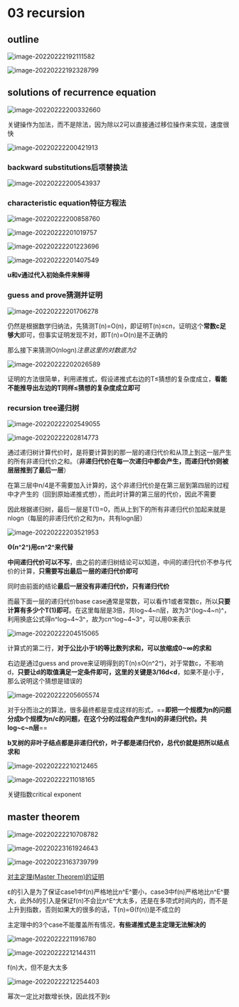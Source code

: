# 03 recursion

## outline

![image-20220222192111582](https://screen-shot.obs.cn-north-4.myhuaweicloud.com/image-20220222192111582.png)



![image-20220222192328799](https://screen-shot.obs.cn-north-4.myhuaweicloud.com/image-20220222192328799.png)

## solutions of recurrence equation

![image-20220222200332660](https://screen-shot.obs.cn-north-4.myhuaweicloud.com/image-20220222200332660.png)

关键操作为加法，而不是除法，因为除以2可以直接通过移位操作来实现，速度很快

![image-20220222200421913](https://screen-shot.obs.cn-north-4.myhuaweicloud.com/image-20220222200421913.png)

### backward substitutions后项替换法

![image-20220222200543937](https://screen-shot.obs.cn-north-4.myhuaweicloud.com/image-20220222200543937.png)

### characteristic equation特征方程法

![image-20220222200858760](https://screen-shot.obs.cn-north-4.myhuaweicloud.com/image-20220222200858760.png)

![image-20220222201019757](https://screen-shot.obs.cn-north-4.myhuaweicloud.com/image-20220222201019757.png)

![image-20220222201223696](https://screen-shot.obs.cn-north-4.myhuaweicloud.com/image-20220222201223696.png)

![image-20220222201407549](https://screen-shot.obs.cn-north-4.myhuaweicloud.com/image-20220222201407549.png)

**u和v通过代入初始条件来解得**

### guess and prove猜测并证明

![image-20220222201706278](https://screen-shot.obs.cn-north-4.myhuaweicloud.com/image-20220222201706278.png)

仍然是根据数学归纳法，先猜测T(n)=O(n)，即证明T(n)≤cn，证明这个**常数c足够大**即可，但事实证明发现不对，即T(n)=O(n)是不正确的

那么接下来猜测O(nlogn)*注意这里的对数底为2*

![image-20220222202026589](https://screen-shot.obs.cn-north-4.myhuaweicloud.com/image-20220222202026589.png)

证明的方法很简单，利用递推式，假设递推式右边的T≤猜想的复杂度成立，**看能不能推导出左边的T同样≤猜想的复杂度成立即可**

### recursion tree递归树

![image-20220222202549055](https://screen-shot.obs.cn-north-4.myhuaweicloud.com/image-20220222202549055.png)

![image-20220222202814773](https://screen-shot.obs.cn-north-4.myhuaweicloud.com/image-20220222202814773.png)

通过递归树计算代价时，是将要计算到的那一层的递归代价和从顶上到这一层产生的所有非递归代价之和。（**非递归代价在每一次递归中都会产生，而递归代价则被层层推到了最后一层**）

在第三层中n/4是不需要加入计算的，这个非递归代价是在第三层到第四层的过程中才产生的（回到原始递推式想），而此时计算的第三层的代价，因此不需要

因此根据递归树，最后一层是T(1)=0，而从上到下的所有非递归代价加起来就是nlogn（每层的非递归代价之和为n，共有logn层）

![image-20220222203521953](https://screen-shot.obs.cn-north-4.myhuaweicloud.com/image-20220222203521953.png)

**Θ(n^2^)用cn^2^来代替**

**中间递归代价可以不写**，由之前的递归树结论可以知道，中间的递归代价不参与代价的计算，**只需要写出最后一层的递归代价即可**

同时由前面的结论**最后一层没有非递归代价，只有递归代价**

而最下面一层的递归代价base case通常是常数，可以看作1或者常数c，所以**只要计算有多少个T(1)即可**。在这里每层是3倍，共log~4~n层，故为3^(log~4~n)^，利用换底公式得n^log~4~3^，故为cn^log~4~3^，可以用Θ来表示

![image-20220222204515065](https://screen-shot.obs.cn-north-4.myhuaweicloud.com/image-20220222204515065.png)

计算式的第二行，**对于公比小于1的等比数列求和，可以放缩成0~∞的求和**

右边是通过guess and prove来证明得到的T(n)≤O(n^2^)，对于常数c，不影响d，**只要让d的取值满足一定条件即可，这里的关键是3/16d<d**，如果不是小于，那么说明这个猜想是错误的

![image-20220222205605574](https://screen-shot.obs.cn-north-4.myhuaweicloud.com/image-20220222205605574.png)

对于分而治之的算法，很多最终都是变成这样的形式，==**即把一个规模为n的问题分成b个规模为n/c的问题，在这个分的过程会产生f(n)的非递归代价。共log~c~n层**==

**b叉树的非叶子结点都是非递归代价，叶子都是递归代价，总代价就是把所以结点求和**

![image-20220222210212465](https://screen-shot.obs.cn-north-4.myhuaweicloud.com/image-20220222210212465.png)

![image-20220222211018165](https://screen-shot.obs.cn-north-4.myhuaweicloud.com/image-20220222211018165.png)

关键指数critical exponent

## master theorem

![image-20220222210708782](https://screen-shot.obs.cn-north-4.myhuaweicloud.com/image-20220222210708782.png)

![image-20220223161924643](https://screen-shot.obs.cn-north-4.myhuaweicloud.com/image-20220223161924643.png)

![image-20220223163739799](https://screen-shot.obs.cn-north-4.myhuaweicloud.com/image-20220223163739799.png)

[对主定理(Master Theorem)的证明](https://www.cnblogs.com/erro/p/12249033.html)

ε的引入是为了保证case1中f(n)严格地比n^E^要小，case3中f(n)严格地比n^E^要大，此外δ的引入是保证f(n)不会比n^E^大太多，还是在多项式时间内的，而不是上升到指数，否则如果大的很多的话，T(n)=Θ(f(n))是不成立的

主定理中的3个case不能覆盖所有情况，**有些递推式是主定理无法解决的**

![image-20220222211916780](https://screen-shot.obs.cn-north-4.myhuaweicloud.com/image-20220222211916780.png)

![image-20220222212144311](https://screen-shot.obs.cn-north-4.myhuaweicloud.com/image-20220222212144311.png)

f(n)大，但不是大太多

![image-20220222212254403](https://screen-shot.obs.cn-north-4.myhuaweicloud.com/image-20220222212254403.png)

幂次一定比对数增长快，因此找不到ε

